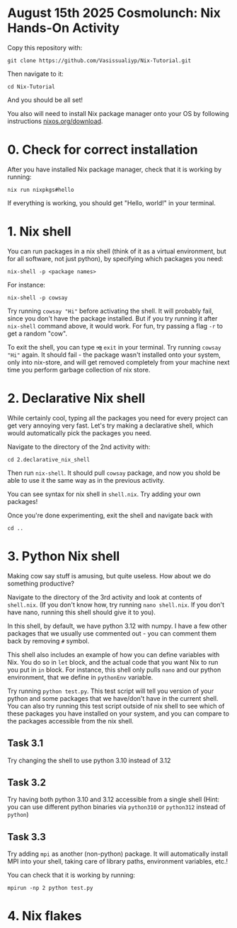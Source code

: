 # August 15th 2025 Cosmolunch: Nix Hands-On Activity

Copy this repository with: 
```
git clone https://github.com/Vasissualiyp/Nix-Tutorial.git
```
Then navigate to it:
```
cd Nix-Tutorial
```
And you should be all set!

You also will need to install Nix package manager onto your OS by following instructions
[nixos.org/download](here).

# 0. Check for correct installation

After you have installed Nix package manager, check that it is working by running:

```
nix run nixpkgs#hello
```

If everything is working, you should get "Hello, world!" in your terminal.

# 1. Nix shell

You can run packages in a nix shell (think of it as a virtual environment, but for all 
software, not just python), by specifying which packages you need:

```
nix-shell -p <package names>
```

For instance:

```
nix-shell -p cowsay
```

Try running `cowsay "Hi"` before activating the shell. It will probably fail, since you 
don't have the package installed. But if you try running it after `nix-shell` command
above, it would work. For fun, try passing a flag `-r` to get a random "cow".

To exit the shell, you can type ~~:q~~ `exit` in your terminal. Try running
`cowsay "Hi"` again. It should fail - the package wasn't installed onto your system,
only into nix-store, and will get removed completely from your machine next time 
you perform garbage collection of nix store.

# 2. Declarative Nix shell

While certainly cool, typing all the packages you need for every project can get
very annoying very fast. Let's try making a declarative shell, which would 
automatically pick the packages you need.

Navigate to the directory of the 2nd activity with:
```
cd 2.declarative_nix_shell
```

Then run `nix-shell`. It should pull `cowsay` package, and now you shold be able to
use it the same way as in the previous activity. 

You can see syntax for nix shell in `shell.nix`. Try adding your own packages!

Once you're done experimenting, exit the shell and navigate back with 
```
cd ..
```

# 3. Python Nix shell

Making cow say stuff is amusing, but quite useless. How about we do something productive?

Navigate to the directory of the 3rd activity and look at contents of `shell.nix`.
(If you don't know how, try running `nano shell.nix`. If you don't have nano,
running this shell should give it to you).

In this shell, by default, we have python 3.12 with numpy. I have a few other packages
that we usually use commented out - you can comment them back by removing `#` symbol.

This shell also includes an example of how you can define variables with Nix.
You do so in `let` block, and the actual code that you want Nix to run you put 
in `in` block. For instance, this shell only pulls `nano` and our python 
environment, that we define in `pythonEnv` variable.

Try running `python test.py`. This test script will tell you version of your python
and some packages that we have/don't have in the current shell.
You can also try running this test script outside of nix shell to see which of these 
packages you have installed on your system, and you can compare to the packages
accessible from the nix shell.

## Task 3.1

Try changing the shell to use python 3.10 instead of 3.12

## Task 3.2

Try having both python 3.10 and 3.12 accessible from a single shell
(Hint: you can use different python binaries via `python310` or `python312` 
instead of `python`)

## Task 3.3

Try adding `mpi` as another (non-python) package. It will automatically install MPI 
into your shell, taking care of library paths, environment variables, etc.!

You can check that it is working by running:
```
mpirun -np 2 python test.py
```

# 4. Nix flakes

